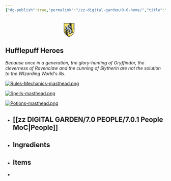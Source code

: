 ```yaml
---
{"dg-publish":true,"permalink":"/zz-digital-garden/0-0-home/","title":"Hufflepuff Heroes","tags":["gardenEntry"]}
---
```


<svg xmlns="http://www.w3.org/2000/svg" viewBox="0 0 48 48" width="400" height="48px"><path fill="#fee35f" d="M24.5,4.5h-16v23c0,7,7,15,16,19c9-4,16-12,16-19v-23H24.5z"/><path fill="#212121" d="M24.5,47.047l-0.203-0.09C14.854,42.76,8,34.577,8,27.5V4h33v23.5 c0,7.077-6.854,15.26-16.297,19.457L24.5,47.047z M9,5v22.5c0,6.543,6.649,14.443,15.5,18.452C33.352,41.944,40,34.043,40,27.5V5 H9z"/><rect width="2" height="17.5" x="28" y="4.5" fill="#212121"/><path fill="#212121" d="M23,22v23.782c0.494,0.25,0.993,0.492,1.5,0.718c0.169-0.075,0.332-0.161,0.5-0.239V22h1V4.5h-1.5 H24V22H23z"/><rect width="2" height="17.5" x="32" y="4.5" fill="#212121"/><rect width="2" height="17.5" x="36" y="4.5" fill="#212121"/><path fill="#212121" d="M11,22v13.215c0.581,0.936,1.248,1.858,2,2.754V22H11z"/><path fill="#212121" d="M19,22v21.385c0.648,0.451,1.313,0.886,2,1.295V22H19z"/><path fill="#212121" d="M15,22v18.103c0.633,0.614,1.297,1.211,2,1.784V22H15z"/><rect width="32.106" height="1" x="8.383" y="22" fill="#212121"/><g><path fill="#b0bec5" d="M31.794,15.932c0,0-1.704-2.071-2.794-3.161s-1.015-2.265-2.475-2.996 C26.42,8.21,25.742,7.949,24.751,8.94c-1.983-0.209-2.035,0.313-2.035,0.313s-1.565-0.73-1.983,0.626 c-1.461,0.522-3.913,3.496-3.913,3.496l0.887,0.157c0,0-0.887,1.565-1.096,2.609c-1.513-0.783-2.765-1.409-2.765-1.409 s-0.47-3.026-2.4-4.174c-0.417,0.365-0.052,1.2-0.052,1.2l-1.044-0.104l0.678,1.513l-0.73,0.104c0,0,1.096,2.035,1.617,3.757 c-0.835,0.783,1.617,2.348,1.617,2.348l-0.574,0.73c0,0,2.661,2.452,3.652,2.661l-1.931,2.139c0,0-1.826-0.47-2.765,0.991 c-0.939,1.461,0.417,1.722,0.887,1.565c1.096,0.73,2.087-0.157,2.087-0.157s4.018-0.313,6.783-2.609 c0.574,1.513,1.461,1.565,1.461,1.565s0.574,2.765-0.313,2.87c-0.887,0.104-2.713-0.939-3.704-0.73 c-0.991,0.209-1.148,1.357-1.148,1.357l0.522,0.157c0,0-0.261,1.304,0.73,1.044c0.313,0.835,1.409,0,1.409,0l0.783,0.73 c0,0-0.522,0.887,1.044,0.887s2.974-0.104,2.974-0.104s0.678,0.574,2.191-0.522c0.052,1.565,0.104,2.348-1.304,2.765 c-1.409,0.417-3.391,0.365-3.809,1.357c-0.417,0.991,1.044,1.931,2.244,1.304c1.826,0.574,2.4-0.522,2.4-0.522 s1.304,0.417,2.191-0.417c0.887-0.835,1.617,0,2.4-1.304c1.252,0.104,1.774-1.983,1.774-1.983s0.157,2.244,1.148,1.252 c1.096,1.2,3.287,0.522,2.244,0c-1.044-0.522-1.774-3.704-1.774-4.852s-0.209-3.078-1.617-4.591s-0.313-3.078-2.244-4.226 s-3.861-3.391-3.861-3.391s1.984,0.742,3.965,0.678C32.994,17.966,32.368,16.505,31.794,15.932z"/></g><g><path fill="#fafafa" d="M28.846,15.984c0,0-0.522-1.461-1.174-1.931c-0.652-0.47-3.183-1.044-3.183-1.044l-0.965,1.2 c0,0-0.078,1.748,0.73,2.296c0.809,0.548,1.07,0.183,1.07,0.183s-0.704-0.835-0.417-1.774 C25.194,13.975,27.568,14.601,28.846,15.984z"/></g><g><path fill="#212121" d="M27.516,16.488c0,0,1.983,0.913,1.67,1.296c-0.878-0.278-2.226-0.913-2.226-0.913 s-1.948,0.07-2.678-1.044c-0.73-1.113-0.626-2.4,0.487-2.4c1.113,0,0.974,0.557,0.974,0.557s0.557-0.278,1.217,0.07 s1.878,1.913,1.878,1.913l1.53,0.696l-1.044-1.391c0,0-1.635-1.983-2.157-2.052s-1.183-0.243-0.835-0.661 c-0.626-0.626-1.357-1.009-1.357-1.009s-0.8,0.243-1.113,0.104c-0.313-0.139,0.209-0.765,0.209-0.765s-0.522-0.73-0.939-0.904 c-0.417-0.174-1.635,0.591-1.044,1.113c0.591,0.522,0.522,0.487,0.209,1.009c-0.313,0.522-1.322,2.087-0.417,3.652 c0-1.252,0.8-1.183,0.87-0.243c0.07,0.939,0.904,2.296,1.322,2.609c0.209-0.835,0.939,0,0.939,0s0.8-0.07,1.391,0.487 c0.591,0.557,0.765,3.2,0.765,3.2s0.73-2.157,1.704-1.183c0.974,0.974,1.461,3.2,1.565,4.139c0.383-0.8,0.313-1.844,0.73-1.217 c0.417,0.626,2.226,5.044,0.87,6.922c0.591,1.53-0.104,2.748-0.765,2.783c0.87,0.626-0.8,1.183-1.739,1.009 c0.626,0.87,0.07,1.148-0.87,1.391c-0.939,0.243-2.852,0.591-4.035,0.696c-1.183,0.104-0.557,1.322-0.557,1.322 s0.696,0.383,1.322-0.278c0.626,0.661,1.6-0.278,1.6-0.278s0.904,0.696,2.191-0.591c1.391,0.278,2.435-1.217,2.435-1.217 s1.635,0.557,1.878-1.6c0.661-0.174,0.522-1.113,0.139-1.391s-0.383-1.113,0.139-1.67c0.278,1.287,0.87,1.704,0.87,1.704 s-0.174,1.67,2.226,2.365c-0.939-1.183-1.844-2.157-1.148-2.887c-0.417-0.661-0.487-1.635-0.417-2.052 c0.07-0.417-0.035-1.739-0.487-2.817c-0.452-1.078-1.809-3.27-1.809-3.27s-0.183-2.983-4.531-5.174 c0.209-0.278,1.574-0.6,1.574-0.6S28.872,16.766,27.516,16.488z"/></g><g><path fill="#212121" d="M27.481,32.071c0,0-0.035-0.835-1.148-1.322c0.313-1.357-0.035-3.096-0.87-3.131 c-0.835-0.035-1.391,2.087-1.009,2.922c-0.87-0.035-0.626-0.278-1.044-0.522s-0.835,0.452-0.835,0.452s-2.122-1.217-2.817-0.87 s0.07,1.53,0.348,1.635c0.278,0.104,1.496-0.07,1.496-0.07s0.626,1.565,1.67,1.287c1.044-0.278,2.052-0.278,2.052-0.278 s0.417,0.383,0.904,0.209C26.716,32.21,27.481,32.071,27.481,32.071z"/></g><g><path fill="#212121" d="M26.82,28.141c0,0-0.278-0.939-0.87-1.357c-0.591-0.417-0.661,0.417-0.661,0.417 s-0.417-0.835-0.835-0.765c-0.417,0.07,0.07,0.87-1.009,1.217c0.139-1.148-1.357-2.504-1.357-2.504s1.009,0.035,0.835-0.487 c-0.174-0.522,0.974-0.8,0.939-1.322c-0.035-0.522,0.313-1.67-0.661-1.426c-0.974,0.243-1.357,0.87-1.113,1.53 s-0.174,1.217-0.904,1.635c-0.73,0.417-1.635,0.591-1.635,0.591s-0.348,0.661-1.357,0.765c-0.035,0.626-1.391,0.383-1.391,0.383 s-0.904,0.696-1.739,0.487c-0.835-0.209,0-1.426,1.113-1.217c0.626-0.87,1.357-0.939,1.704-1.009 c0.348-0.07-0.139-0.835,1.426-1.078s1.809-1.6,1.217-2.191c-0.591-0.591-0.139-1.461,0.696-0.87 c0.835,0.591,1.53,0.383,2.017-0.243c0.487-0.626,1.217-0.243,1.078,0.487c-0.139,0.73,0.522,1.148,0.383,2.122 c-0.139,0.974-0.209,1.183,0.87,1.844C26.646,25.81,27.307,27.201,26.82,28.141z"/></g><g><path fill="#212121" d="M16.629,17.079c0,0-0.278,1.6,0.313,2.331c0.278-0.696,0.626-0.835,0.626-0.835s0.174,2.226,0,2.887 c-0.174,0.661-0.487,1.113-0.487,1.113s-0.174-1.496-0.904-0.835c-0.87-0.557-1.113-0.765-1.357-1.739 c-0.243-0.974-1.148-1.357-1.148-2.157s-1.113-0.591-0.696-1.322c0.417-0.73-0.348-1.496-0.209-2.017s0.73-1.113,0.73-1.113 s0.104,1.113,0.8,1.426c0.696,0.313-0.035,0.661,0.904,1.391C16.142,16.94,16.629,17.079,16.629,17.079z"/></g><g><path fill="#fafafa" d="M14.055,19.166c0,0-0.47-0.626-1.2-1.226c-0.73-0.6-0.548-0.809-0.47-1.487 c0.078-0.678-0.496-1.617-0.939-2.661c-0.444-1.043,0.678-1.33,0.522-1.904c-0.107-0.394,0.077-0.631,0.205-0.746 c-0.216-0.222-0.456-0.423-0.727-0.584c-0.417,0.365-0.052,1.2-0.052,1.2l-1.044-0.104l0.678,1.513l-0.73,0.104 c0,0,1.096,2.035,1.617,3.757c-0.835,0.783,1.617,2.348,1.617,2.348l-0.574,0.73c0,0,1.803,1.659,2.993,2.36 c-0.381-0.403-1.686-1.8-1.975-2.334C13.637,19.506,14.055,19.166,14.055,19.166z"/><polygon fill="#fafafa" points="10.505,8.418 10.481,8.366 10.371,8.418"/></g><g><path fill="#fafafa" d="M27.151,27.671c0,0-0.991,2.452-0.104,3.444c0.887,0.991,0.678,2.191,0.417,2.609 c-0.261,0.417-0.73,0.991-1.931,1.252c1.617,0.47,2.661-1.096,2.765-1.357c0.104-0.261,0.261-1.304,0.052-2.244 s-0.887-2.139-0.887-2.139S27.829,28.506,27.151,27.671z"/></g><g><path fill="#fafafa" d="M20.606,9.964c0,0-2.882,1.428-3.787,3.411c0.244,0.132,0.659,0.26,0.659,0.26s-0.989,1.819-0.862,3 c0.734-1.66,1.5-3.415,2.202-4.181c-0.606,0.128-0.798,0.223-0.798,0.223S19.681,10.507,20.606,9.964z"/></g></svg>
## Hufflepuff Heroes
*Because once in a generation, the glory-hunting of Gryffindor, the cleverness of Ravenclaw and the cunning of Slytherin are not the solution to the WIzarding World's ills.*

[![Rules-Mechanics-masthead.png](/img/user/zz%20DIGITAL%20GARDEN/Images%20&%20Banners/Rules-Mechanics-masthead.png)](https://site-of-many-things.vercel.app/zz-digital-garden/1-0-2-0-rules/2-0-house-rules/2-1-house-rules-mo-c/)

[![Spells-masthead.png](/img/user/zz%20DIGITAL%20GARDEN/Images%20&%20Banners/Spells-masthead.png)](https://site-of-many-things.vercel.app/zz-digital-garden/3-0-spells/3-1-spells-moc/)

[![Potions-masthead.png](/img/user/zz%20DIGITAL%20GARDEN/Images%20&%20Banners/Potions-masthead.png)](https://site-of-many-things.vercel.app/zz-digital-garden/4-0-potions/4-1-potions-moc/)

- ## [[zz DIGITAL GARDEN/7.0 PEOPLE/7.0.1 People MoC\|People]]
- ## Ingredients
- ## Items
- 